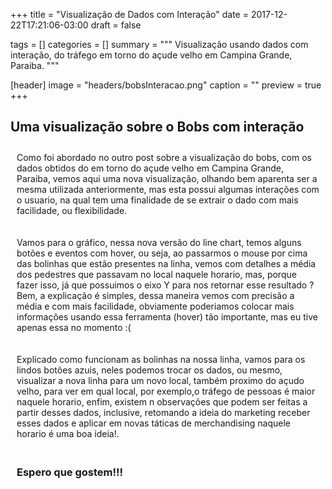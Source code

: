 +++
title = "Visualização de Dados com Interação"
date = 2017-12-22T17:21:06-03:00
draft = false

tags = []
categories = []
summary = """
Visualização usando dados com interação, do tráfego em torno do açude velho em Campina Grande, Paraiba.
"""

[header]
image = "headers/bobsInteracao.png"
caption = ""
preview = true
+++

<script src="https://d3js.org/d3.v4.min.js"></script>
<link rel="stylesheet" href="https://maxcdn.bootstrapcdn.com/bootstrap/3.3.6/css/bootstrap.min.css">
<div class="container">
<div class="row">
<div class="col-md-8">
<h2>Uma visualização sobre o Bobs com interação</h2>

<div class="col-md-12"><p>Como foi abordado no outro post sobre a visualização do bobs, com os dados obtidos do em torno do açude velho em Campina Grande, Paraiba, vemos aqui uma nova visualização, olhando bem aparenta ser a mesma utilizada anteriormente, mas esta possui algumas interações com o usuario, na qual tem uma finalidade de se extrair o dado com mais facilidade, ou flexibilidade.</p>

<p>Vamos para o gráfico, nessa nova versão do line chart, temos alguns botões e eventos com hover, ou seja, ao passarmos o mouse por cima das bolinhas que estão presentes na linha, vemos com detalhes a média dos pedestres que passavam no local naquele horario, mas, porque fazer isso, já que possuimos o eixo Y para nos retornar esse resultado ? Bem, a explicação é simples, dessa maneira vemos com precisão a média e com mais facilidade, obviamente poderiamos colocar mais informações usando essa ferramenta (hover) tão importante, mas eu tive apenas essa no momento :(</p>

<p>Explicado como funcionam as bolinhas na nossa linha, vamos para os lindos botões azuis, neles podemos trocar os dados, ou mesmo, visualizar a nova linha para um novo local, também proximo do açudo velho, para ver em qual local, por exemplo,o tráfego de pessoas é maior naquele horario, enfim, existem n observações que podem ser feitas a partir desses dados, inclusive, retomando a ideia do marketing receber esses dados e aplicar em novas táticas de merchandising naquele horario é uma boa ideia!.</p>
<h3><p>Espero que gostem!!!</p></h3>  </div>

<div class="row mychart" id="chart"></div>


<div id="controls"></div>

</div>
</div>
</div>

<div id="tooltip" class="hidden">
  <p id="titulo_tooltip"> </p>
  <p> <b id="value">0</b> </p>
</div>

<style type="text/css">

  .line {
    fill: none;
    stroke: #ffba49;
    stroke-width: 3;
  }

  input{
    margin-left: 60px;
  }

  .dot {
    fill: #20a39e;
    stroke: #fff;
  }

  rect {
    fill: steelblue;
  }

  rect:hover {
    fill: red;
  }

  text {
    font: 12px sans-serif;
    text-anchor: left;
  }

  .row p{
    padding: 10px;
  }

  #tooltip {
    position: absolute;
    width: auto;
    height: auto;
    padding: 10px;
    background-color: #23001e;
    border-radius: 10px;
    box-shadow:5px 10px 18px #888888;
}

  #controls {
    position: absolute;
    width: auto;
    height: auto;
}

  #tooltip.hidden {
    display: none;
}

  #tooltip p {
    margin: 0;
    font-family: sans-serif;
    font-size: 12px;
    line-height: 20px;
    color: #fff;
    text-align: center;
}

</style>

<script type="text/javascript">
"user strict"

function desenhaVisualizacaoLinha(dados){

  var horariosBobs = dados.filter((dado) => dado.local === "bobs");

  var margin = {top: 50, right: 50, bottom: 50, left: 50}
  , width = 1000 - margin.left - margin.right
  , height = 500 - margin.top - margin.bottom;

  mediaBobs = fazMedia(horariosBobs);

  var xScale = d3.scaleBand()
  .domain(mediaBobs.map((dado,indice) => dado.horas))
  .range([0, width])
  .padding([1]);

  var yScale = d3.scaleLinear()
  .domain([0, 320])
  .rangeRound([height, 0]);

  var line = d3.line()
  .x(function(d, i) { return xScale(d.horas); })
  .y(function(d) { return yScale(d.media); })
  .curve(d3.curveMonotoneX);

  var svg = d3.select("#chart").append("svg")
  .attr("width", width + margin.left + margin.right)
  .attr("height", height + margin.top + margin.bottom)
  .append("g")
  .attr("transform", "translate(" + margin.left + "," + margin.top + ")");

  svg.append("g")
  .attr("class", "x axis")
  .attr("transform", "translate(0," + height + ")")
  .call(d3.axisBottom(xScale))

  svg.append("g")
  .attr("class", "y axis")
  .call(d3.axisLeft(yScale));

  svg.append("path")
  .datum(mediaBobs)
  .attr("class", "line")
  .attr("d", line);


  svg.selectAll(".dot")
  .data(mediaBobs)
  .enter().append("circle") // Uses the enter().append() method
  .attr("class", "dot") // Assign a class for styling
  .attr("cx", function(d, i) { return xScale(d.horas) })
  .attr("cy", function(d) { return yScale(d.media) })
  .attr("r", 5);

  svg.selectAll(".dot").on("mouseover", mouseDentro);
  function mouseDentro(d){

    d3.select("#tooltip") // reparou que tem uma div escondida no html?
    .style("left", (d3.event.pageX + 50) + "px")
    .style("top", (d3.event.pageY - 60) + "px")
    .select("#value")
    .text(d.media);
    d3.select("#tooltip #titulo_tooltip")
    .text("Média de pedestres")
    // Mostra o tooltip
    d3.select("#tooltip").classed("hidden", false);
  }

  svg.selectAll(".dot").on("mouseout", mouseSaiu);
  function mouseSaiu(d){
    // não precisamos mais de tooltip
    d3.select("#tooltip").classed("hidden", true);
  }

  // Os Botões

  d3.select("#controls")
  .append("input")
  .attr("type","button")
  .attr("value","Média Bobs")
  .attr("class", "btn btn-primary")
  .on("click", mudaHorarioBobs)

  d3.select("#controls")
  .append("input")
  .attr("type","button")
  .attr("value","Média Jackson")
  .attr("class", "btn btn-primary")
  .on("click", mudaHorarioJackson)

  d3.select("#controls")
  .append("input")
  .attr("type","button")
  .attr("value","Média Burrinhos")
  .attr("class", "btn btn-primary")
  .on("click", mudaHorarioBurrinhos)


  function mudaHorarioBobs(){
    var horariosBobs = dados.filter((dado) => dado.local === "bobs");
    var mediaBobs = fazMedia(horariosBobs);

    svg.select(".line")
    .datum(mediaBobs)
    .attr("class", "line")
    .attr("d", line)

    svg.selectAll("circle").remove()

    svg.selectAll("circle")
    .data(mediaBobs)
    .enter().append("circle") // Uses the enter().append() method
    .attr("class", "dot") // Assign a class for styling
    .attr("cx", function(d, i) { return xScale(d.horas) })
    .attr("cy", function(d) { return yScale(d.media) })
    .attr("r", 5);

    svg.selectAll(".dot").on("mouseover", mouseDentro);
    function mouseDentro(d){

      d3.select("#tooltip") // reparou que tem uma div escondida no html?
      .style("left", (d3.event.pageX + 50) + "px")
      .style("top", (d3.event.pageY - 60) + "px")
      .select("#value")
      .text(d.media);
      d3.select("#tooltip #titulo_tooltip")
      .text("Média de pedestres")
      // Mostra o tooltip
      d3.select("#tooltip").classed("hidden", false);
    }

    svg.selectAll(".dot").on("mouseout", mouseSaiu);
    function mouseSaiu(d){
      // não precisamos mais de tooltip
      d3.select("#tooltip").classed("hidden", true);
    }

  }

  function mudaHorarioJackson(){
    var horariosJackson = dados.filter((dado) => dado.local === "jackson");
    var mediaJackson = fazMedia(horariosJackson);

    svg.select(".line")
    .datum(mediaJackson)
    .attr("class", "line")
    .attr("d", line)

    svg.selectAll("circle").remove()

    svg.selectAll("circle")
    .data(mediaJackson)
    .enter().append("circle") // Uses the enter().append() method
    .attr("class", "dot") // Assign a class for styling
    .attr("cx", function(d, i) { return xScale(d.horas) })
    .attr("cy", function(d) { return yScale(d.media) })
    .attr("r", 5);

    svg.selectAll(".dot").on("mouseover", mouseDentro);
    function mouseDentro(d){

      d3.select("#tooltip") // reparou que tem uma div escondida no html?
      .style("left", (d3.event.pageX + 50) + "px")
      .style("top", (d3.event.pageY - 60) + "px")
      .select("#value")
      .text(d.media);
      d3.select("#tooltip #titulo_tooltip")
      .text("Média de pedestres")
      // Mostra o tooltip
      d3.select("#tooltip").classed("hidden", false);
    }

    svg.selectAll(".dot").on("mouseout", mouseSaiu);
    function mouseSaiu(d){
      // não precisamos mais de tooltip
      d3.select("#tooltip").classed("hidden", true);
    }

  }

  function mudaHorarioBurrinhos(){
    var horariosBurrinhos = dados.filter((dado) => dado.local === "burrinhos");
    var mediaBurrinhos = fazMedia(horariosBurrinhos);

    svg.select(".line")
    .datum(mediaBurrinhos)
    .attr("class", "line")
    .attr("d", line)

    svg.selectAll("circle").remove()

    svg.selectAll("circle")
    .data(mediaBurrinhos)
    .enter().append("circle") // Uses the enter().append() method
    .attr("class", "dot") // Assign a class for styling
    .attr("cx", function(d, i) { return xScale(d.horas) })
    .attr("cy", function(d) { return yScale(d.media) })
    .attr("r", 5);

    svg.selectAll(".dot").on("mouseover", mouseDentro);
    function mouseDentro(d){

      d3.select("#tooltip") // reparou que tem uma div escondida no html?
      .style("left", (d3.event.pageX + 50) + "px")
      .style("top", (d3.event.pageY - 60) + "px")
      .select("#value")
      .text(d.media);
      d3.select("#tooltip #titulo_tooltip")
      .text("Média de pedestres")
      // Mostra o tooltip
      d3.select("#tooltip").classed("hidden", false);
    }

    svg.selectAll(".dot").on("mouseout", mouseSaiu);
    function mouseSaiu(d){
      // não precisamos mais de tooltip
      d3.select("#tooltip").classed("hidden", true);
    }

  }

}
d3.csv("https://raw.githubusercontent.com/luizaugustomm/pessoas-no-acude/master/dados/processados/dados.csv",function(dados){
  desenhaVisualizacaoLinha(dados);
  });

  function fazMedia(dados){

    var horas = ["6:00","7:00","8:00","9:00","10:00","11:00","12:00","13:00","14:00","15:00","16:00","17:00","18:00","19:00","20:00"];
    var cont = 0;
    var soma = 0;
    var indice = 0;
    var mediaHoras = [];
    for (var i = 0; i < dados.length; i++) {
      if(cont == 4){
        var media = soma / cont;
        var objeto = {'horas':horas[indice],media:media};
        mediaHoras[indice] = objeto;
        cont = 0;
        soma = 0;
        indice ++;
      }
      soma += parseInt(dados[i].total_pedestres);
      cont ++;
    }
    return mediaHoras;
  }

  </script>
